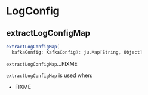# LogConfig

## <span id="extractLogConfigMap"> extractLogConfigMap

```scala
extractLogConfigMap(
  kafkaConfig: KafkaConfig): ju.Map[String, Object]
```

`extractLogConfigMap`...FIXME

`extractLogConfigMap` is used when:

* FIXME
